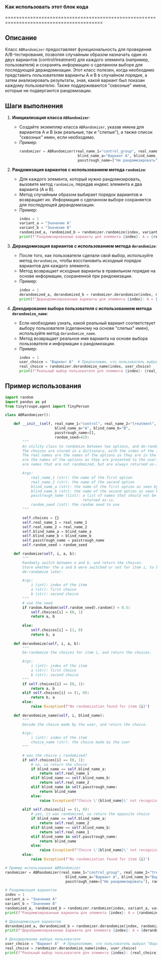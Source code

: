 ### Как использовать этот блок кода
=========================================================================================

Описание
-------------------------
Класс `ABRandomizer` предоставляет функциональность для проведения A/B-тестирования, позволяя случайным образом назначать один из двух вариантов (control/treatment) для каждого элемента (например, пользователя) и сохранять информацию о сделанном выборе для последующей дерандомизации. Этот класс полезен, когда необходимо представить пользователям варианты A и B в случайном порядке, а затем анализировать результаты, зная, какой вариант был показан каждому пользователю. Также поддерживаются "сквозные" имена, которые не подвергаются рандомизации.

Шаги выполнения
-------------------------
1. **Инициализация класса `ABRandomizer`**:
   - Создайте экземпляр класса `ABRandomizer`, указав имена для вариантов A и B (как реальные, так и "слепые"), а также список "сквозных" имен, если необходимо.
   - Пример:
     ```python
     randomizer = ABRandomizer(real_name_1="control_group", real_name_2="treatment_group",
                                blind_name_a="Вариант A", blind_name_b="Вариант B",
                                passtrough_name=["Не рандомизировать"], random_seed=123)
     ```

2. **Рандомизация вариантов с использованием метода `randomize`**:
   - Для каждого элемента, который нужно рандомизировать, вызовите метод `randomize`, передав индекс элемента и два варианта (A и B).
   - Метод случайным образом выбирает порядок вариантов и возвращает их. Информация о сделанном выборе сохраняется для последующей дерандомизации.
   - Пример:
     ```python
     index = 1
     variant_a = "Значение A"
     variant_b = "Значение B"
     randomized_a, randomized_b = randomizer.randomize(index, variant_a, variant_b)
     print(f"Рандомизированные варианты для элемента {index}: A = {randomized_a}, B = {randomized_b}")
     ```

3. **Дерандомизация вариантов с использованием метода `derandomize`**:
   - После того, как пользователи сделали свой выбор, используйте метод `derandomize`, чтобы восстановить исходный порядок вариантов для каждого элемента.
   - Метод возвращает исходные варианты в правильном порядке на основе информации, сохраненной при рандомизации.
   - Пример:
     ```python
     index = 1
     derandomized_a, derandomized_b = randomizer.derandomize(index, randomized_a, randomized_b)
     print(f"Дерандомизированные варианты для элемента {index}: A = {derandomized_a}, B = {derandomized_b}")
     ```

4. **Декодирование выбора пользователя с использованием метода `derandomize_name`**:
   - Если необходимо узнать, какой реальный вариант соответствует выбору пользователя (сделанному на основе "слепых" имен), используйте метод `derandomize_name`.
   - Метод возвращает реальное имя варианта на основе выбора пользователя и информации о рандомизации.
   - Пример:
     ```python
     index = 1
     user_choice = "Вариант A"  # Предположим, что пользователь выбрал "Вариант A"
     real_choice = randomizer.derandomize_name(index, user_choice)
     print(f"Реальный выбор пользователя для элемента {index}: {real_choice}")
     ```

Пример использования
-------------------------

```python
import random
import pandas as pd
from tinytroupe.agent import TinyPerson

class ABRandomizer():

    def __init__(self, real_name_1="control", real_name_2="treatment",
                       blind_name_a="A", blind_name_b="B",
                       passtrough_name=[],
                       random_seed=42):
        """
        An utility class to randomize between two options, and de-randomize later.
        The choices are stored in a dictionary, with the index of the item as the key.
        The real names are the names of the options as they are in the data, and the blind names
        are the names of the options as they are presented to the user. Finally, the passtrough names
        are names that are not randomized, but are always returned as-is.

        Args:
            real_name_1 (str): the name of the first option
            real_name_2 (str): the name of the second option
            blind_name_a (str): the name of the first option as seen by the user
            blind_name_b (str): the name of the second option as seen by the user
            passtrough_name (list): a list of names that should not be randomized and are always
                                    returned as-is.
            random_seed (int): the random seed to use
        """

        self.choices = {}
        self.real_name_1 = real_name_1
        self.real_name_2 = real_name_2
        self.blind_name_a = blind_name_a
        self.blind_name_b = blind_name_b
        self.passtrough_name = passtrough_name
        self.random_seed = random_seed

    def randomize(self, i, a, b):
        """
        Randomly switch between a and b, and return the choices.
        Store whether the a and b were switched or not for item i, to be able to
        de-randomize later.

        Args:
            i (int): index of the item
            a (str): first choice
            b (str): second choice
        """
        # use the seed
        if random.Random(self.random_seed).random() < 0.5:
            self.choices[i] = (0, 1)
            return a, b
            
        else:
            self.choices[i] = (1, 0)
            return b, a
    
    def derandomize(self, i, a, b):
        """
        De-randomize the choices for item i, and return the choices.

        Args:
            i (int): index of the item
            a (str): first choice
            b (str): second choice
        """
        if self.choices[i] == (0, 1):
            return a, b
        elif self.choices[i] == (1, 0):
            return b, a
        else:
            raise Exception(f"No randomization found for item {i}")
    
    def derandomize_name(self, i, blind_name):
        """
        Decode the choice made by the user, and return the choice. 

        Args:
            i (int): index of the item
            choice_name (str): the choice made by the user
        """

        # was the choice i randomized?
        if self.choices[i] == (0, 1):
            # no, so return the choice
            if blind_name == self.blind_name_a:
                return self.real_name_1
            elif blind_name == self.blind_name_b:
                return self.real_name_2
            elif blind_name in self.passtrough_name:
                return blind_name
            else:
                raise Exception(f"Choice \'{blind_name}\' not recognized")
            
        elif self.choices[i] == (1, 0):
            # yes, it was randomized, so return the opposite choice
            if blind_name == self.blind_name_a:
                return self.real_name_2
            elif blind_name == self.blind_name_b:
                return self.real_name_1
            elif blind_name in self.passtrough_name:
                return blind_name
            else:
                raise Exception(f"Choice \'{blind_name}\' not recognized")
        else:
            raise Exception(f"No randomization found for item {i}")

# Пример использования ABRandomizer
randomizer = ABRandomizer(real_name_1="control_group", real_name_2="treatment_group",
                            blind_name_a="Вариант A", blind_name_b="Вариант B",
                            passtrough_name=["Не рандомизировать"], random_seed=123)

# Рандомизация вариантов
index = 1
variant_a = "Значение A"
variant_b = "Значение B"
randomized_a, randomized_b = randomizer.randomize(index, variant_a, variant_b)
print(f"Рандомизированные варианты для элемента {index}: A = {randomized_a}, B = {randomized_b}")

# Дерандомизация вариантов
derandomized_a, derandomized_b = randomizer.derandomize(index, randomized_a, randomized_b)
print(f"Дерандомизированные варианты для элемента {index}: A = {derandomized_a}, B = {derandomized_b}")

# Декодирование выбора пользователя
user_choice = "Вариант A"  # Предположим, что пользователь выбрал "Вариант A"
real_choice = randomizer.derandomize_name(index, user_choice)
print(f"Реальный выбор пользователя для элемента {index}: {real_choice}")